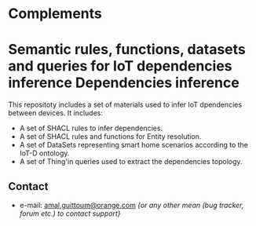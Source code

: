 # Complements
Semantic rules, functions, datasets and queries for IoT dependencies inference
Dependencies inference
======


This repositoty includes a set of materials used to infer IoT dpendencies between devices. It includes:
* A set of SHACL rules to infer dependencies.
* A set of SHACL rules and functions for Entity resolution.
* A set of DataSets representing smart home scenarios according to the IoT-D ontology.
* A set of Thing'in queries used to extract the dependencies topology.




## Contact
 * e-mail: amal.guittoum@orange.com _{or any other mean (bug tracker, forum etc.) to contact support}_


